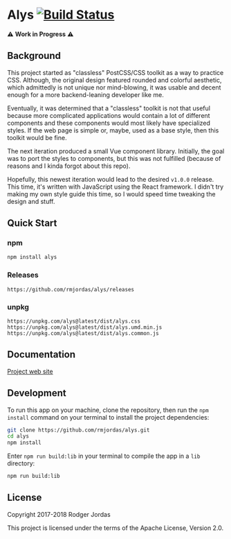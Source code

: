 # Alys [![Build Status][badge]][ci]

[badge]: https://travis-ci.org/rmjordas/alys.svg?branch=master
[ci]: https://travis-ci.org/rmjordas/alys

⚠️ **Work in Progress** ⚠️

## Background

This project started as "classless" PostCSS/CSS toolkit as a way to practice
CSS. Although, the original design featured rounded and colorful aesthetic,
which admittedly is not unique nor mind-blowing, it was usable and decent enough
for a more backend-leaning developer like me.

Eventually, it was determined that a "classless" toolkit is not that useful
because more complicated applications would contain a lot of different
components and these components would most likely have specialized styles. If
the web page is simple or, maybe, used as a base style, then this toolkit would
be fine.

The next iteration produced a small Vue component library. Initially, the goal
was to port the styles to components, but this was not fulfilled (because of
reasons and I kinda forgot about this repo).

Hopefully, this newest iteration would lead to the desired `v1.0.0` release.
This time, it's written with JavaScript using the React framework. I didn't try
making my own style guide this time, so I would speed time tweaking the design
and stuff.

## Quick Start

### npm

```bash
npm install alys
```

### Releases

```
https://github.com/rmjordas/alys/releases
```

### unpkg

```
https://unpkg.com/alys@latest/dist/alys.css
https://unpkg.com/alys@latest/dist/alys.umd.min.js
https://unpkg.com/alys@latest/dist/alys.common.js
```

## Documentation

[Project web site](https://alys.js.org)

## Development

To run this app on your machine, clone the repository, then run the
`npm install` command on your terminal to install the project dependencies:

```bash
git clone https://github.com/rmjordas/alys.git
cd alys
npm install
```

Enter `npm run build:lib` in your terminal to compile the app in a `lib`
directory:

```bash
npm run build:lib
```

## License

Copyright 2017-2018 Rodger Jordas

This project is licensed under the terms of the Apache License, Version 2.0.
